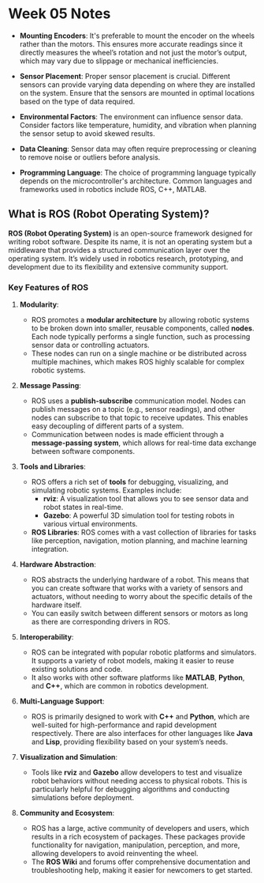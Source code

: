 # Week 05 Notes

- **Mounting Encoders**: It's preferable to mount the encoder on the wheels rather than the motors. This ensures more accurate readings since it directly measures the wheel’s rotation and not just the motor’s output, which may vary due to slippage or mechanical inefficiencies.

- **Sensor Placement**: Proper sensor placement is crucial. Different sensors can provide varying data depending on where they are installed on the system. Ensure that the sensors are mounted in optimal locations based on the type of data required.

- **Environmental Factors**: The environment can influence sensor data. Consider factors like temperature, humidity, and vibration when planning the sensor setup to avoid skewed results.

- **Data Cleaning**: Sensor data may often require preprocessing or cleaning to remove noise or outliers before analysis.

- **Programming Language**: The choice of programming language typically depends on the microcontroller's architecture. Common languages and frameworks used in robotics include ROS, C++, MATLAB.

## What is ROS (Robot Operating System)?

**ROS (Robot Operating System)** is an open-source framework designed for writing robot software. Despite its name, it is not an operating system but a middleware that provides a structured communication layer over the operating system. It’s widely used in robotics research, prototyping, and development due to its flexibility and extensive community support.

### Key Features of ROS

1. **Modularity**:

   - ROS promotes a **modular architecture** by allowing robotic systems to be broken down into smaller, reusable components, called **nodes**. Each node typically performs a single function, such as processing sensor data or controlling actuators.
   - These nodes can run on a single machine or be distributed across multiple machines, which makes ROS highly scalable for complex robotic systems.

2. **Message Passing**:

   - ROS uses a **publish-subscribe** communication model. Nodes can publish messages on a topic (e.g., sensor readings), and other nodes can subscribe to that topic to receive updates. This enables easy decoupling of different parts of a system.
   - Communication between nodes is made efficient through a **message-passing system**, which allows for real-time data exchange between software components.

3. **Tools and Libraries**:

   - ROS offers a rich set of **tools** for debugging, visualizing, and simulating robotic systems. Examples include:
     - **rviz**: A visualization tool that allows you to see sensor data and robot states in real-time.
     - **Gazebo**: A powerful 3D simulation tool for testing robots in various virtual environments.
   - **ROS Libraries**: ROS comes with a vast collection of libraries for tasks like perception, navigation, motion planning, and machine learning integration.

4. **Hardware Abstraction**:

   - ROS abstracts the underlying hardware of a robot. This means that you can create software that works with a variety of sensors and actuators, without needing to worry about the specific details of the hardware itself.
   - You can easily switch between different sensors or motors as long as there are corresponding drivers in ROS.

5. **Interoperability**:

   - ROS can be integrated with popular robotic platforms and simulators. It supports a variety of robot models, making it easier to reuse existing solutions and code.
   - It also works with other software platforms like **MATLAB**, **Python**, and **C++**, which are common in robotics development.

6. **Multi-Language Support**:

   - ROS is primarily designed to work with **C++** and **Python**, which are well-suited for high-performance and rapid development respectively. There are also interfaces for other languages like **Java** and **Lisp**, providing flexibility based on your system’s needs.

7. **Visualization and Simulation**:

   - Tools like **rviz** and **Gazebo** allow developers to test and visualize robot behaviors without needing access to physical robots. This is particularly helpful for debugging algorithms and conducting simulations before deployment.

8. **Community and Ecosystem**:
   - ROS has a large, active community of developers and users, which results in a rich ecosystem of packages. These packages provide functionality for navigation, manipulation, perception, and more, allowing developers to avoid reinventing the wheel.
   - The **ROS Wiki** and forums offer comprehensive documentation and troubleshooting help, making it easier for newcomers to get started.
